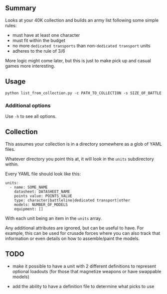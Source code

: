 
## Summary

Looks at your 40K collection and builds an army list following some simple rules:

* must have at least one character
* must fit within the budget
* no more `dedicated transports` than non-`dedicated transport` units
* adheres to the rule of 3/6

More logic might come later, but this is just to make pick up and casual games more interesting.

## Usage

```
python list_from_collection.py -c PATH_TO_COLLECTION -s SIZE_OF_BATTLE
```

### Additional options

Use `-h` to see all options.


## Collection

This assumes your collection is in a directory somewhere as a glob of YAML files.

Whatever directory you point this at, it will look in the `units` subdirectory within.

Every YAML file should look like this:

```
units:
  - name: SOME_NAME
    datasheet: DATASHEET_NAME
    points value: POINTS_VALUE
    type: character|battleline|dedicated transport|other
    models: NUMBER_OF_MODELS
    equipment: []

```
With each unit being an item in the `units` array.


Any additional attributes are ignored, but can be useful to have.  For example, this can be used for crusade forces where you can also track that information or even details on how to assemble/paint the models.


## TODO

* make it possible to have a unit with 2 different definitions to represent optional loadouts (for those that magnetize weapons or have swappable models)

* add the ability to have a definition file to determine what picks to use
